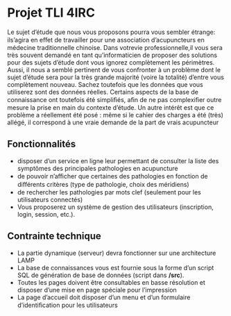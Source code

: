 # Projet TLI 4IRC

Le sujet d’étude que nous vous proposons pourra vous sembler étrange: ils’agira en eﬀet de travailler pour une association d’acupuncteurs en médecine traditionnelle chinoise. Dans votrevie professionnelle,il vous sera très souvent demandé en tant qu’informaticien de proposer des solutions pour des sujets d’étude dont vous ignorez complètement les périmètres. Aussi, il nous a semblé pertinent de vous confronter à un problème dont le sujet d’étude sera pour la très grande majorité (voire la totalité) d’entre vous complètement nouveau. Sachez toutefois que les données que vous utiliserez sont des données réelles. Certains aspects de la base de connaissance ont toutefois été simpliﬁés, aﬁn de ne pas complexiﬁer outre mesure la prise en main du contexte d’étude. Un autre intérêt est que ce problème a réellement été posé : même si le cahier des charges a été (très) allégé, il correspond à une vraie demande de la part de vrais acupuncteur

## Fonctionnalités

* disposer d’un service en ligne leur permettant de consulter la liste des symptômes des principales pathologies en acupuncture
* de pouvoir n’aﬃcher que certaines des pathologies en fonction de diﬀérents critères (type de pathologie, choix des méridiens)
* de rechercher les pathologies par mots clef (seulement pour les utilisateurs connectés)
* Vous proposerez un système de gestion des utilisateurs (inscription, login, session, etc.).

## Contrainte technique

* La partie dynamique (serveur) devra fonctionner sur une architecture LAMP
* La base de connaissances vous est fournie sous la forme d’un script SQL de génération de base de données (script dans **/src**).
* Toutes les pages doivent être consultables en basse résolution et disposer d’une mise en page spéciale pour l’impression
* La page d’accueil doit disposer d’un menu et d’un formulaire d’identiﬁcation pour les utilisateurs
